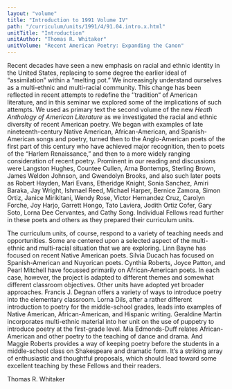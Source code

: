 ```yaml
---
layout: "volume"
title: "Introduction to 1991 Volume IV"
path: "/curriculum/units/1991/4/91.04.intro.x.html"
unitTitle: "Introduction"
unitAuthor: "Thomas R. Whitaker"
unitVolume: "Recent American Poetry: Expanding the Canon"
---
```

<body>
<p>
Recent decades have seen a new emphasis on racial and ethnic identity in the United States, replacing to some degree the earlier ideal of “assimilation” within a “melting pot.” We increasingly understand ourselves as a multi-ethnic and multi-racial community. This change has been reflected in recent attempts to redefine the ‘’tradition“ of American literature, and in this seminar we explored some of the implications of such attempts. We used as primary text the second volume of the new
<i>
Heath
</i>
<i>
Anthology
</i>
<i>
of American
</i>
<i>
Literature
</i>
as we investigated the racial and ethnic diversity of recent American poetry. We began with examples of late nineteenth-century Native American, African-American, and Spanish-American songs and poetry, turned then to the Anglo-American poets of the first part of this century who have achieved major recognition, then to poets of the “Harlem Renaissance,” and then to a more widely ranging consideration of recent poetry. Prominent in our reading and discussions were Langston Hughes, Countee Cullen, Arna Bontemps, Sterling Brown, James Weldon Johnson, and Gwendolyn Brooks, and also such later poets as Robert Hayden, Mari Evans, Etheridge Knight, Sonia Sanchez, Amiri Baraka, Jay Wright, Ishmael Reed, Michael Harper, Bernice Zamora, Simon Ortiz, Janice Mirikitani, Wendy Rose, Victor Hernandez Cruz, Carolyn Forche, Joy Harjo, Garrett Hongo, Tato Laviera, Jodith Ortiz Cofer, Gary Soto, Lorna Dee Cervantes, and Cathy Song. Individual Fellows read further in these poets and others as they prepared their curriculum units.
</p>
<p>
The curriculum units, of course, respond to a variety of teaching needs and opportunities. Some are centered upon a selected aspect of the multi-ethnic and multi-racial situation that we are exploring. Linn Bayne has focused on recent Native American poets. Silvia Ducach has focused on Spanish-American and Nuyorican poets. Cynthia Roberts, Joyce Patton, and Pearl Mitchell have focussed primarily on African-American poets. In each case, however, the project is adapted to different themes and somewhat different classroom objectives. Other units have adopted yet broader approaches. Francis J. Degnan offers a variety of ways to introduce poetry into the elementary classroom. Lorna Dils, after a rather different introduction to poetry for the middle-school grades, leads into examples of Native American, African-American, and Hispanic writing. Geraldine Martin incorporates multi-ethnic material into her unit on the use of puppetry to introduce poetry at the first-grade level. Mia Edmonds-Duff relates African-American and other poetry to the teaching of dance and drama. And Maggie Roberts provides a way of keeping poetry before the students in a middle-school class on Shakespeare and dramatic form. It’s a striking array of enthusiastic and thoughtful proposals, which should lead toward some excellent teaching by these Fellows and their readers.
</p>
<p>
Thomas R. Whitaker
</p>
</body>